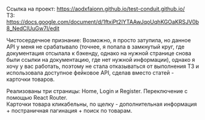 Ссылка на проект: https://aodxfaionn.github.io/test-conduit.github.io/
<br>ТЗ: https://docs.google.com/document/d/1ftxiPt2lYTAAwJqoUqhKGOaKRSJV0b8_NedClUuGw7I/edit
<p>Чистосердечное признание: Возможно, я просто затупила, но данное API у меня не срабатывало (точнее, я попала в замкнутый круг, где документация отсылала к бэкенду, однако на нужной странице снова были ссылки на документацию, где нет нужной информации), однако я хочу у вас работать, поэтому не стала отказываться от выполнения ТЗ и использовала доступное фейковое API, сделав вместо статей - карточки товаров. </p>
<p>Реализованы три страницы: Home, Login и Register. Переключение с помощью React Router.
<br>Карточки товара кликабельны, по щелку - дополнительная информация + постраничная пагинация + поиск по товарам.</p>

